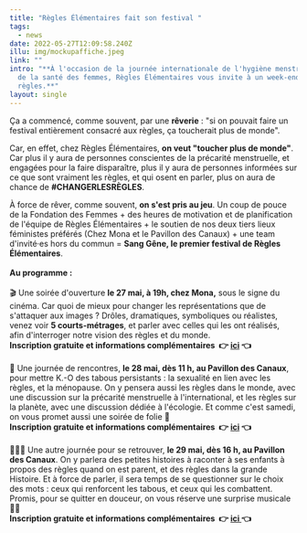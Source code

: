 ```yaml
---
title: "Règles Élémentaires fait son festival "
tags:
  - news
date: 2022-05-27T12:09:58.240Z
illu: img/mockupaffiche.jpeg
link: ""
intro: "**À l'occasion de la journée internationale de l'hygiène menstruelle et
  de la santé des femmes, Règles Élémentaires vous invite à un week-end 100%
  règles.**"
layout: single
---
```

Ça a commencé, comme souvent, par une **rêverie** : "si on pouvait faire un festival entièrement consacré aux règles, ça toucherait plus de monde".

Car, en effet, chez Règles Élémentaires, **on veut "toucher plus de monde"**. Car plus il y aura de personnes conscientes de la précarité menstruelle, et engagées pour la faire disparaître, plus il y aura de personnes informées sur ce que sont vraiment les règles, et qui osent en parler, plus on aura de chance de **\#CHANGERLESRÈGLES**.

À force de rêver, comme souvent, **on s'est pris au jeu**. Un coup de pouce de la Fondation des Femmes + des heures de motivation et de planification de l'équipe de Règles Élémentaires + le soutien de nos deux tiers lieux féministes préférés (Chez Mona et le Pavillon des Canaux) + une team d'invité·es hors du commun = **Sang Gêne, le premier festival de Règles Élémentaires**.\
\
**Au programme :**\
\
🎬  Une soirée d'ouverture **le 27 mai, à 19h, chez Mona,** sous le signe du cinéma. Car quoi de mieux pour changer les représentations que de s'attaquer aux images ? Drôles, dramatiques, symboliques ou réalistes, venez voir **5 courts-métrages**, et parler avec celles qui les ont réalisés, afin d'interroger notre vision des règles et du monde.\
**Inscription gratuite et informations complémentaires  👉 [ici](https://www.eventbrite.fr/e/billets-sang-gene-soiree-de-projection-de-courts-metrages-sur-les-regles-330431257787?aff=ebdsoporgprofile) 👈**\
\
🌿  Une journée de rencontres, **le 28 mai, dès 11 h, au Pavillon des Canaux**, pour mettre K.-O des tabous persistants : la sexualité en lien avec les règles, et la ménopause. On y pensera aussi les règles dans le monde, avec une discussion sur la précarité menstruelle à l'international, et les règles sur la planète, avec une discussion dédiée à l'écologie. Et comme c'est samedi, on vous promet aussi une soirée de folie 💃\
**Inscription gratuite et informations complémentaires  👉 [ici](https://www.eventbrite.fr/e/billets-sang-gene-le-festival-qui-change-les-regles-by-regles-elementaires-330444778227?aff=ebdsoporgprofile) 👈**\
\
👨‍👧‍👦 Une autre journée pour se retrouver, **le 29 mai, dès 16 h, au Pavillon des Canaux**. On y parlera des petites histoires à raconter à ses enfants à propos des règles quand on est parent, et des règles dans la grande Histoire. Et à force de parler, il sera temps de se questionner sur le choix des mots : ceux qui renforcent les tabous, et ceux qui les combattent.\
Promis, pour se quitter en douceur, on vous réserve une surprise musicale 🧚‍♀️\
**Inscription gratuite et informations complémentaires  👉 [ici ](https://www.eventbrite.fr/e/billets-sang-gene-le-festival-qui-change-les-regles-by-regles-elementaires-330444778227?aff=ebdsoporgprofile)👈**